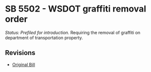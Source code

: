# SB 5502 - WSDOT graffiti removal order
*Status: Prefiled for introduction.*
Requiring the removal of graffiti on department of transportation property.

## Revisions
* [Original Bill](1/)